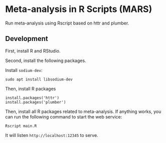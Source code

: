 # Meta-analysis in R Scripts (MARS)

Run meta-analysis using Rscript based on httr and plumber.

## Development

First, install R and RStudio.

Second, install the following packages.

Install `sodium-dev`:

```
sudo apt install libsodium-dev
```


Then, install R packages

```
install.packages('httr')
install.packages('plumber')
```

Then, install all R packages related to meta-analysis. If anything works, you can run the following command to start the web service:

```
Rscript main.R
```

It will listen `http://localhost:12345` to serve.
